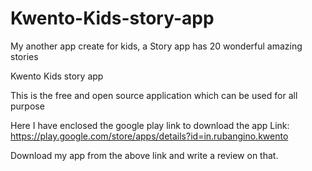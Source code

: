 # Kwento-Kids-story-app
My another app create for kids, a Story app has 20 wonderful amazing stories 

Kwento Kids story app 

This is the free and open source application which can be used for all purpose

Here I have enclosed the google play link to download the app
Link: https://play.google.com/store/apps/details?id=in.rubangino.kwento

Download my app from the above link and write a review on that. 
